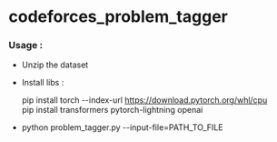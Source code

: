 # codeforces_problem_tagger

### Usage :

- Unzip the dataset

- Install libs :

  pip install torch --index-url https://download.pytorch.org/whl/cpu
  <br>
  pip install transformers pytorch-lightning openai

- python problem_tagger.py  --input-file=PATH_TO_FILE
